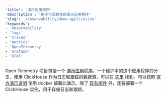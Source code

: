 ```yaml
---
'title': '演示应用程序'
'description': '用于可观察性的演示应用程序'
'slug': '/observability/demo-application'
'keywords':
- 'observability'
- 'logs'
- 'traces'
- 'metrics'
- 'OpenTelemetry'
- 'Grafana'
- 'OTel'
---
```


Open Telemetry 项目包括一个 [演示应用程序](https://opentelemetry.io/docs/demo/)。一个维护中的这个应用程序的分支，使用 ClickHouse 作为日志和跟踪的数据源，可以在 [这里](https://github.com/ClickHouse/opentelemetry-demo) 找到。可以按照 [官方演示说明](https://opentelemetry.io/docs/demo/docker-deployment/) 使用 docker 部署此演示。除了 [现有组件](https://opentelemetry.io/docs/demo/collector-data-flow-dashboard/) 外，还将部署一个 ClickHouse 实例，用于存储日志和跟踪。
